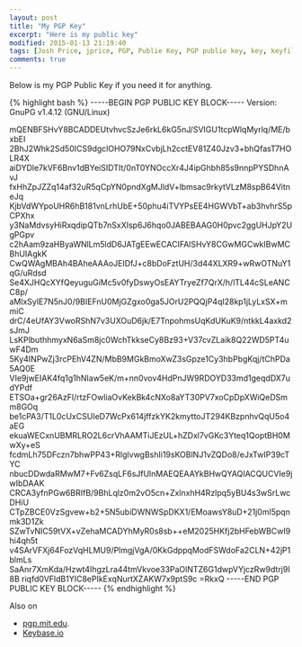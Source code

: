 ```yaml
---
layout: post
title: "My PGP Key"
excerpt: "Here is my public key"
modified: 2015-01-13 21:19:40
tags: [Josh Price, jprice, PGP, Publie Key, PGP publie key, key, keyfile]
comments: true
---
```


Below is my PGP Public Key if you need it for anything.

{% highlight bash %}
-----BEGIN PGP PUBLIC KEY BLOCK-----
Version: GnuPG v1.4.12 (GNU/Linux)

mQENBFSHvY8BCADDEUtvhvcSzJe6rkL6kG5nJ/SVIGU1tcpWlqMyrlq/ME/bxbEI
2BhJ2Whk2Sd50ICS9dgclOHO79NxCvbjLh2cctEV81Z40Jzv3+bhQfasT7HOLR4X
aiDYDle7kVF6Bnv1dBYeiSIDTIt/0nT0YNOccXr4J4ipGhbh85s9nnpPYSDhnAvJ
fxHhZpJZZq14af32uR5qCpYN0pndXgMJldV+lbmsac9rkytVLzM8spB64VitneJq
KjbVdWYpoUHR6hB181vnLrhUbE+50phu4iTVYPsEE4HGWVbT+ab3hvhrS5pCPXhx
y3NaMdvsyHiRxqdipQTb7nSxXIsp6J6hqo0JABEBAAG0H0pvc2ggUHJpY2UgPGpv
c2hAam9zaHByaWNlLm5ldD6JATgEEwECACIFAlSHvY8CGwMGCwkIBwMCBhUIAgkK
CwQWAgMBAh4BAheAAAoJEIDfJ+c8bDoFztUH/3d44XLXR9+wRwOTNuY1qG/uRdsd
Se4XJHQcXYfQeyuguGiMc5v0fyDswyOsEAYTryeZf7QrX/h/lTL44cSLeANCC8p/
aMlxSylE7N5nJ0/9BIEFnU0MjGZgxo0ga5JOrU2PQQjP4qI28kp1jLyLxSX+mmiC
drC/4eUfAY3VwoRShN7v3UXOuD6jk/E7TnpohmsUqKdUKuK9/ntkkL4axkd2sJmJ
LsKPlbuthhmyxN6aSm8jc0WchTkkseCy8Bz93+V37cvZLaik8Q22WD5PT4uwF4Dm
5Ky4INPwZj3rcPEhV4ZN/MbB9MGkBmoXwZ3sGpze1Cy3hbPbgKqj/tChPDa5AQ0E
VIe9jwEIAK4fq1g1hNIaw5eK/m+nn0vov4HdPnJW9RDOYD33md1geqdDX7udYPdf
ETSOa+gr26AzFl/rtzFOwliaOvKekBk4cNXo8aYT30PV7xoCpDpXWiQeDSmm8GOq
be1cPA3/T1L0cUxCSUIeD7WcPx614jffzkYK2kmyttoJT294KBzpnhvQqU5o4aEG
ekuaWECxnUBMRLRO2L6crVhAAMTiJEzUL+hZDxl7vGKc3Yteq1QoptBH0MwXy+eS
fcdmLh75DFczn7bhwPP43+RlglvwgBshIi19sKOBlNJ1vZQDo8/eJxTwIP39cTYC
nbucDDwdaRMwM7+Fv6ZsqLF6sJfUlnMAEQEAAYkBHwQYAQIACQUCVIe9jwIbDAAK
CRCA3yfnPGw6BRIfB/9BhLqlz0m2vO5cn+ZxlnxhH4Rzlpq5yBU4s3wSrLwcDHiU
CTpZBCE0VzSgvew+b2+5N5ubiDWNWSpDKX1/EMoawsY8uD+21j0mI5pqnmk3D1Zk
SZwTvNIC59tVX+vZehaMCADYhMyR0s8sb++eM2025HKfj2bHFebWBCwI9hi4qh5t
v4SArVFXj64FozVqHLMU9/PlmgjVgA/0KkGdppqModFSWdoFa2CLN+42jP1blmLs
SaAnr7XmKda/Hzwt4IhgzLra44tmVkvoe33PaOlNTZ6G1dwpVYjczRw9dtrj9I8B
riqfd0VFldB1YIC8ePIkExqNurtXZAKW7x9ptS9c
=RkxQ
-----END PGP PUBLIC KEY BLOCK-----
{% endhighlight %}

Also on

* [pgp.mit.edu](http://pgp.mit.edu/pks/lookup?op=vindex&search=0x80DF27E73C6C3A05).
* [Keybase.io](https://keybase.io/jprice)